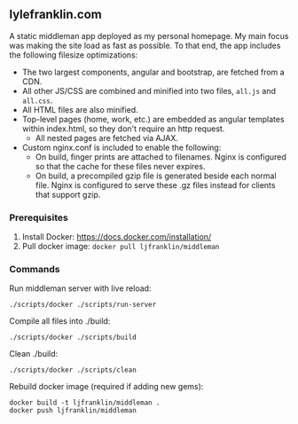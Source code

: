 ## lylefranklin.com

A static middleman app deployed as my personal homepage. My main focus was making the site load as fast as possible. To that end, the app includes the following filesize optimizations:

- The two largest components, angular and bootstrap, are fetched from a CDN.
- All other JS/CSS are combined and minified into two files, `all.js` and `all.css`.
- All HTML files are also minified.
- Top-level pages (home, work, etc.) are embedded as angular templates within index.html, so they don't require an http request.
  - All nested pages are fetched via AJAX.
- Custom nginx.conf is included to enable the following:
  - On build, finger prints are attached to filenames. Nginx is configured so that the cache for these files never expires.
  - On build, a precompiled gzip file is generated beside each normal file. Nginx is configured to serve these .gz files instead for clients that support gzip.

### Prerequisites

1. Install Docker: https://docs.docker.com/installation/
2. Pull docker image: `docker pull ljfranklin/middleman`

### Commands

Run middleman server with live reload:

```
./scripts/docker ./scripts/run-server
```

Compile all files into ./build:
```
./scripts/docker ./scripts/build
```

Clean ./build:
```
./scripts/docker ./scripts/clean
```

Rebuild docker image (required if adding new gems):
```
docker build -t ljfranklin/middleman .
docker push ljfranklin/middleman
```
